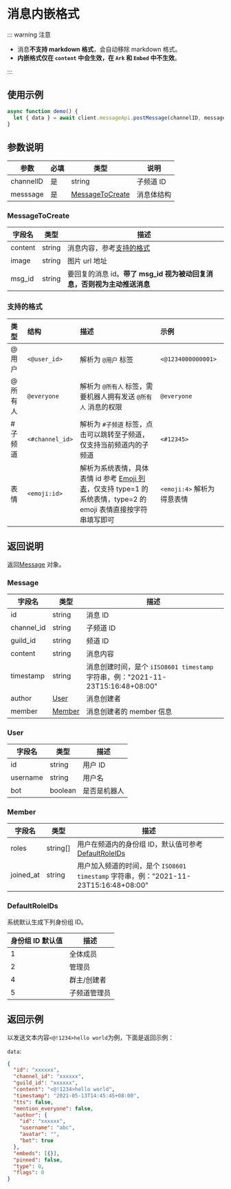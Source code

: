 # 消息内嵌格式 <Badge text="v1.0.0" />

::: warning 注意

- 消息**不支持 markdown 格式**，会自动移除 markdown 格式。
- **内嵌格式仅在 `content` 中会生效，在 `Ark` 和 `Embed` 中不生效**。

:::

## 使用示例

```javascript
async function demo() {
  let { data } = await client.messageApi.postMessage(channelID, message);
}
```

## 参数说明

| 参数      | 必填 | 类型                                | 说明       |
| --------- | ---- | ----------------------------------- | ---------- |
| channelID | 是   | string                              | 子频道 ID  |
| messsage  | 是   | [MessageToCreate](#messagetocreate) | 消息体结构 |

### MessageToCreate

| 字段名  | 类型   | 描述                                                                    |
| ------- | ------ | ----------------------------------------------------------------------- |
| content | string | 消息内容，参考[支持的格式](#支持的格式)                                 |
| image   | string | 图片 url 地址                                                           |
| msg_id  | string | 要回复的消息 id。**带了 msg_id 视为被动回复消息，否则视为主动推送消息** |

### 支持的格式

| 类型    | 结构            | 描述                                                                                                                                            | 示例                       |
| :------ | :-------------- | :---------------------------------------------------------------------------------------------------------------------------------------------- | :------------------------- |
| @用户   | `<@user_id>`    | 解析为 `@用户` 标签                                                                                                                             | `<@1234000000001>`         |
| @所有人 | `@everyone`     | 解析为 `@所有人` 标签，需要机器人拥有发送 `@所有人` 消息的权限                                                                                  | `@everyone`                |
| #子频道 | `<#channel_id>` | 解析为 `#子频道` 标签，点击可以跳转至子频道，仅支持当前频道内的子频道                                                                           | `<#12345>`                 |
| 表情    | `<emoji:id>`    | 解析为系统表情，具体表情 id 参考 [Emoji 列表](../model/emoji.md#Emoji-列表)，仅支持 type=1 的系统表情，type=2 的 emoji 表情直接按字符串填写即可 | `<emoji:4>` 解析为得意表情 |

## 返回说明

返回[Message](#message) 对象。

### Message

| 字段名     | 类型              | 描述                                                                            |
| ---------- | ----------------- | ------------------------------------------------------------------------------- |
| id         | string            | 消息 ID                                                                         |
| channel_id | string            | 子频道 ID                                                                       |
| guild_id   | string            | 频道 ID                                                                         |
| content    | string            | 消息内容                                                                        |
| timestamp  | string            | 消息创建时间，是个 `iISO8601 timestamp` 字符串，例："2021-11-23T15:16:48+08:00" |
| author     | [User](#user)     | 消息创建者                                                                      |
| member     | [Member](#member) | 消息创建者的 member 信息                                                        |

### User

| 字段名   | 类型    | 描述         |
| -------- | ------- | ------------ |
| id       | string  | 用户 ID      |
| username | string  | 用户名       |
| bot      | boolean | 是否是机器人 |

### Member

| 字段名    | 类型     | 描述                                                                                 |
| --------- | -------- | ------------------------------------------------------------------------------------ |
| roles     | string[] | 用户在频道内的身份组 ID，默认值可参考[DefaultRoleIDs](#defaultroleids)               |
| joined_at | string   | 用户加入频道的时间，是个 `ISO8601 timestamp` 字符串，例："2021-11-23T15:16:48+08:00" |

### DefaultRoleIDs

系统默认生成下列身份组 ID。

| 身份组 ID 默认值 | 描述         |
| ---------------- | ------------ |
| 1                | 全体成员     |
| 2                | 管理员       |
| 4                | 群主/创建者  |
| 5                | 子频道管理员 |

## 返回示例

以发送文本内容`<@!1234>hello world`为例，下面是返回示例：

`data`:

```json
{
  "id": "xxxxxx",
  "channel_id": "xxxxxx",
  "guild_id": "xxxxxx",
  "content": "<@!1234>hello world",
  "timestamp": "2021-05-13T14:45:45+08:00",
  "tts": false,
  "mention_everyone": false,
  "author": {
    "id": "xxxxxx",
    "username": "abc",
    "avatar": "",
    "bot": true
  },
  "embeds": [{}],
  "pinned": false,
  "type": 0,
  "flags": 0
}
```
